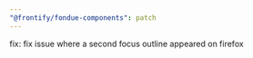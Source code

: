```yaml
---
"@frontify/fondue-components": patch
---
```


fix: fix issue where a second focus outline appeared on firefox
